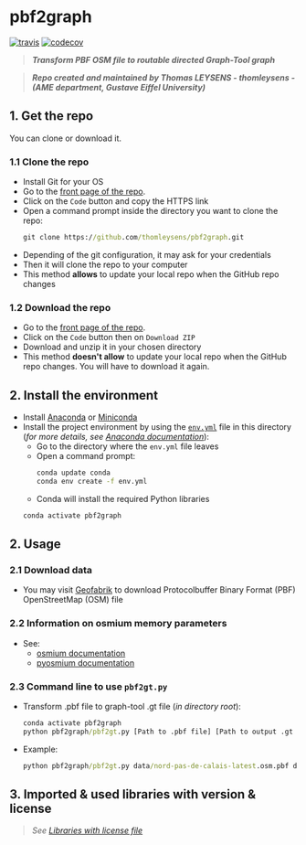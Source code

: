 # pbf2graph

[![travis](https://img.shields.io/travis/thomleysens/pbf2graph.svg)](https://travis-ci.org/thomleysens/pbf2graph)
[![codecov](https://codecov.io/gh/thomleysens/pbf2graph/branch/master/graph/badge.svg)](https://codecov.io/gh/thomleysens/pbf2graph)

> ***Transform PBF OSM file to routable directed Graph-Tool graph***

> ***Repo created and maintained by Thomas LEYSENS - thomleysens - (AME department, Gustave Eiffel University)***

## 1. Get the repo
You can clone or download it.

### 1.1 Clone the repo
* Install Git for your OS
* Go to the [front page of the repo](https://github.com/thomleysens/pbf2graph).
* Click on the ```Code``` button and copy the HTTPS link
* Open a command prompt inside the directory you want to clone the repo:
  ```cmd
  git clone https://github.com/thomleysens/pbf2graph.git
  ```
* Depending of the git configuration, it may ask for your credentials
* Then it will clone the repo to your computer
* This method **allows** to update your local repo when the GitHub repo changes

### 1.2 Download the repo
* Go to the [front page of the repo](https://github.com/thomleysens/pbf2graph).
* Click on the ```Code``` button then on ```Download ZIP```
* Download and unzip it in your chosen directory
* This method **doesn't allow** to update your local repo when the GitHub repo changes. You will have to download it again.

## 2. Install the environment
* Install [Anaconda](https://docs.anaconda.com/anaconda/install/) or [Miniconda](https://docs.conda.io/en/latest/miniconda.html)
* Install the project environment by using the [```env.yml```](env.yml) file in this directory (*for more details, see [Anaconda documentation](https://docs.conda.io/projects/conda/en/latest/user-guide/tasks/manage-environments.html#creating-an-environment-from-an-environment-yml-file)*):
  * Go to the directory where the ```env.yml``` file leaves
  * Open a command prompt:
    ```cmd
    conda update conda
    conda env create -f env.yml
    ```
  * Conda will install the required Python libraries
  ```cmd
  conda activate pbf2graph
  ```

## 2. Usage

### 2.1 Download data

* You may visit [Geofabrik](https://download.geofabrik.de/) to download Protocolbuffer Binary Format (PBF) OpenStreetMap (OSM) file

### 2.2 Information on osmium memory parameters

* See:
	- [osmium documentation](https://osmcode.org/osmium-concepts/#indexes)
	- [pyosmium documentation](https://docs.osmcode.org/pyosmium/latest/intro.html#handling-geometries)

### 2.3 Command line to use ```pbf2gt.py```

* Transform .pbf file to graph-tool .gt file (*in directory root*):
	```cmd
	conda activate pbf2graph
	python pbf2graph/pbf2gt.py [Path to .pbf file] [Path to output .gt file]
	```
* Example:
	```cmd
	python pbf2graph/pbf2gt.py data/nord-pas-de-calais-latest.osm.pbf data/npdc.gt
	```
	
## 3. Imported & used libraries with version & license

> *See [Libraries with license file](libraries_with_license.md)*